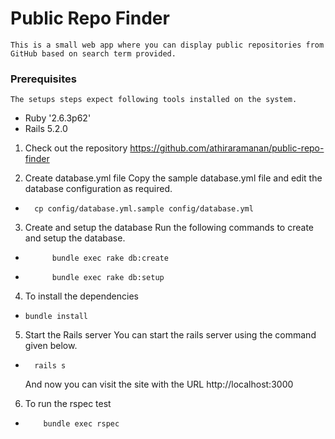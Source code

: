 # Public Repo Finder
	This is a small web app where you can display public repositories from GitHub based on search term provided.

###	Prerequisites
	The setups steps expect following tools installed on the system.

	
*	Ruby '2.6.3p62'
*	Rails  5.2.0

1. Check out the repository
	 https://github.com/athiraramanan/public-repo-finder
	
2. Create database.yml file
	 Copy the sample database.yml file and edit the database configuration as required.
*   	cp config/database.yml.sample config/database.yml
	
3. Create and setup the database
		Run the following commands to create and setup the database.

*			bundle exec rake db:create
*			bundle exec rake db:setup
	
4. To install the dependencies
*	  bundle install
	
5. Start the Rails server
	 You can start the rails server using the command given below.

*   	rails s
	 And now you can visit the site with the URL http://localhost:3000
	
6. To run the rspec test

*		  bundle exec rspec